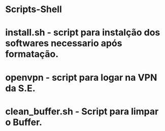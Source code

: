 # Scripts-Shell
<h1><p>install.sh - script para instalção dos softwares necessario após formatação.</h1></p>
<h1><p>openvpn - script para logar na VPN da S.E.</h1></p>
<h1><p>clean_buffer.sh -  Script para limpar o Buffer.</h1></p>

